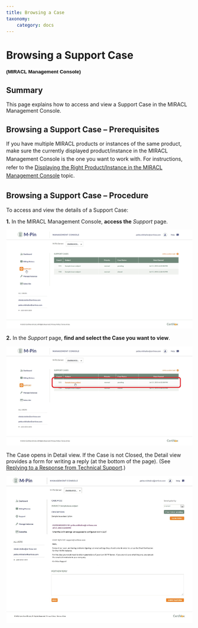 ```yaml
---
title: Browsing a Case
taxonomy:
    category: docs
---
```


Browsing a Support Case
=======================

**<span style="font-size:10.0pt;line-height:106%;font-family:
&quot;Verdana&quot;,sans-serif;color:black;background:white">(MIRACL Management Console)</span>**

Summary
-------

This page explains how to access and view a Support Case in the MIRACL Management Console.

Browsing a Support Case – Prerequisites
---------------------------------------

If you have multiple MIRACL products or instances of the same product, make sure the <span style="line-height: 19.2000007629395px;">currently</span><span style="line-height: 19.2000007629395px;"> </span><span style="line-height: 19.2000007629395px;">displayed product/instance</span><span style="line-height: 19.2000007629395px;"> in the </span><span style="line-height: 1.6em;">MIRACL Management Console is the one you want to work with. For instructions, refer to the </span>[Displaying the Right Product/Instance in the MIRACL Management Console](#)<span style="line-height: 1.6em;"> topic.</span>

Browsing a Support Case – Procedure
-----------------------------------

To access and view the details of a Support Case:

**1.** In the MIRACL Management Console, **access the** *Support* page.

![Accessing the Support page](/images/screenshot_1(4).jpg?dc=201507221412-162)

**2.** In the *Support* page, **find and select the Case you want to view**.

![Accessing a Support Case to view in detail](/images/screenshot_2(4).jpg?dc=201507221415-107)

The Case opens in Detail view. If the Case is not Closed, the Detail view provides a form for writing a reply (at the bottom of the page). (See [Replying to a Response from Technical Support](#).)

![A Support Case in Detail View](/images/screenshot_3(6).jpg?dc=201507221441-77)
